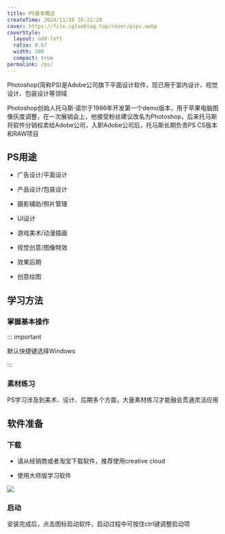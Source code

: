 ```yaml
---
title: PS基本概述
createTime: 2024/11/28 16:21:28
cover: https://file.iglooblog.top/cover/psps.webp
coverStyle:
  layout: odd-left
  ratio: 0.67
  width: 300
  compact: true
permalink: /ps/
---
```


Photoshop(简称PS)是Adobe公司旗下平面设计软件，现已用于室内设计、视觉设计、包装设计等领域

Photoshop创始人托马斯·诺尔于1986年开发第一个demo版本，用于苹果电脑图像灰度调整，在一次展销会上，他接受粉丝建议改名为Photoshop，后来托马斯将软件分销权卖给Adobe公司，入职Adobe公司后，托马斯长期负责PS CS版本和RAW项目

## PS用途

- 广告设计/平面设计

- 产品设计/包装设计

- 摄影辅助/照片管理

- UI设计

- 游戏美术/动漫插画

- 视觉创意/图像特效

- 效果后期

- 创意绘图


## 学习方法

### 掌握基本操作

::: important

默认快捷键选择Windows

:::

### 素材练习

PS学习涉及到美术、设计、后期多个方面，大量素材练习才能融会贯通灵活应用

## 软件准备

### 下载

- 请从经销商或者淘宝下载软件，推荐使用creative cloud

- 使用大师版学习软件

![](https://file.iglooblog.top/ps/%E6%88%AA%E5%B1%8F2025-03-15%2011.51.59.png)

### 启动

安装完成后，点击图标启动软件，启动过程中可按住ctrl键调整启动项